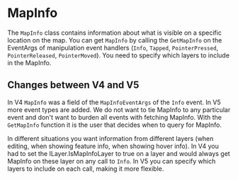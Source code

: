 # MapInfo

The `MapInfo` class contains information about what is visible on a specific location on the map. You can get `MapInfo` by calling the `GetMapInfo` on the EventArgs of manipulation event handlers (`Info`, `Tapped`, `PointerPressed`, `PointerReleased`, `PointerMoved`). You need to specify which layers to include in the MapInfo.

## Changes between V4 and V5
In V4 `MapInfo` was a field of the `MapInfoEventArgs` of the `Info` event. In V5 more event types are added. We do not want to tie MapInfo to any particular event and don't want to burden all events with fetching MapInfo. With the `GetMapInfo` function it is the user that decides when to query for MapInfo. 

In different situations you want information from different layers (when editing, when showing feature info, when showing hover info). In V4 you had to set the ILayer.IsMapInfoLayer to true on a layer and would always get MapInfo on these layer on any call to `Info`. In V5 you can specify which layers to include on each call, making it more flexible.
